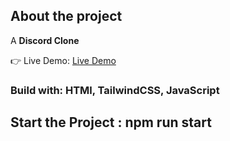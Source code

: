 

<h2>About the project</h2>

<p>A <b>Discord Clone </b>
</p>

👉 Live Demo: <a href='https://yash-discordclone.netlify.app' target='_blank' >Live Demo</a>

<h3>Build with: HTMl, TailwindCSS, JavaScript</h3>


<h2>Start the Project : npm run start  </h2>
<br>

</div>